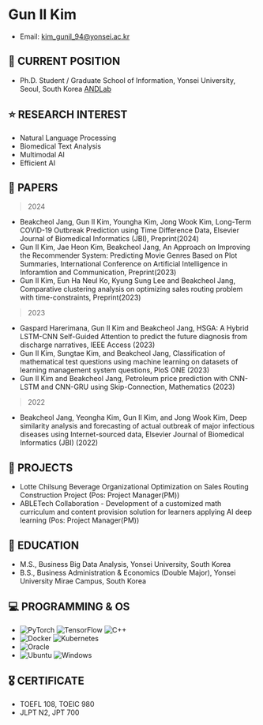 # Gun Il Kim
- Email: kim_gunil_94@yonsei.ac.kr    

## 🔭 CURRENT POSITION
-  Ph.D. Student / Graduate School of Information, Yonsei University, Seoul, South Korea [ANDLab](https://andlab.yonsei.ac.kr/)

## ⭐️ RESEARCH INTEREST
-	 Natural Language Processing
-	 Biomedical Text Analysis
-	 Multimodal AI
-	 Efficient AI

## 📒 PAPERS
> 2024
- Beakcheol Jang, Gun Il Kim, Youngha Kim, Jong Wook Kim, Long-Term COVID-19 Outbreak Prediction using Time Difference Data, Elsevier Journal of Biomedical Informatics (JBI), Preprint(2024)
- Gun Il Kim, Jae Heon Kim, Beakcheol Jang, An Approach on Improving the Recommender System: Predicting Movie Genres Based on Plot Summaries, International Conference on Artificial Intelligence in Inforamtion and Communication, Preprint(2023)
- Gun Il Kim, Eun Ha Neul Ko, Kyung Sung Lee and Beakcheol Jang, Comparative clustering analysis on optimizing sales routing problem with time-constraints, Preprint(2023)
> 2023
- Gaspard Harerimana, Gun Il Kim and Beakcheol Jang, HSGA: A Hybrid LSTM-CNN Self-Guided Attention to predict the future diagnosis from discharge narratives, IEEE Access (2023)
- Gun Il Kim, Sungtae Kim, and Beakcheol Jang, Classification of mathematical test questions using machine learning on datasets of learning management system questions, PloS ONE (2023)
- Gun Il Kim and Beakcheol Jang, Petroleum price prediction with CNN-LSTM and CNN-GRU using Skip-Connection, Mathematics (2023)
> 2022
- Beakcheol Jang, Yeongha Kim, Gun Il Kim, and Jong Wook Kim, Deep similarity analysis and forecasting of actual outbreak of major infectious diseases using Internet-sourced data, Elsevier Journal of Biomedical Informatics (JBI) (2022)

## 🔨 PROJECTS
- Lotte Chilsung Beverage Organizational Optimization on Sales Routing Construction Project (Pos: Project Manager(PM))
- ABLETech Collaboration - Development of a customized math curriculum and content provision solution for learners applying AI deep learning (Pos: Project Manager(PM))

## 💬 EDUCATION
- 	M.S., Business Big Data Analysis, Yonsei University, South Korea
- 	B.S., Business Administration & Economics (Double Major), Yonsei University Mirae Campus, South Korea

## 💻 PROGRAMMING & OS
- ![PyTorch](https://img.shields.io/badge/PyTorch-%23EE4C2C.svg?style=for-the-badge&logo=PyTorch&logoColor=white) ![TensorFlow](https://img.shields.io/badge/TensorFlow-%23FF6F00.svg?style=for-the-badge&logo=TensorFlow&logoColor=white) ![C++](https://img.shields.io/badge/c++-%2300599C.svg?style=for-the-badge&logo=c%2B%2B&logoColor=white) 
- ![Docker](https://img.shields.io/badge/docker-%230db7ed.svg?style=for-the-badge&logo=docker&logoColor=white) ![Kubernetes](https://img.shields.io/badge/kubernetes-%23326ce5.svg?style=for-the-badge&logo=kubernetes&logoColor=white)
- ![Oracle](https://img.shields.io/badge/Oracle-F80000?style=for-the-badge&logo=oracle&logoColor=white)
- ![Ubuntu](https://img.shields.io/badge/Ubuntu-E95420?style=for-the-badge&logo=ubuntu&logoColor=white) ![Windows](https://img.shields.io/badge/Windows-0078D6?style=for-the-badge&logo=windows&logoColor=white)

## 🎖️ CERTIFICATE
- TOEFL 108, TOEIC 980
- JLPT N2, JPT 700

